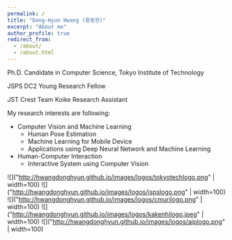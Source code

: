 ```yaml
---
permalink: /
title: "Dong-Hyun Hwang (황동현)"
excerpt: "About me"
author_profile: true
redirect_from: 
  - /about/
  - /about.html
---
```


Ph.D. Candidate in Computer Science, Tokyo Institute of Technology

JSPS DC2 Young Research Fellow

JST Crest Team Koike Research Assistant

My research interests are following:
- Computer Vision and Machine Learning
  - Human Pose Estimation
  - Machine Learning for Mobile Device
  - Applications using Deep Neural Network and Machine Learning
- Human-Computer Interaction
  - Interactive System using Computer Vision

![]("http://hwangdonghyun.github.io/images/logos/tokyotechlogo.png" | width=100)
![]("http://hwangdonghyun.github.io/images/logos/jspslogo.png" | width=100)
![]("http://hwangdonghyun.github.io/images/logos/cmurilogo.png" | width=100)
![]("http://hwangdonghyun.github.io/images/logos/kakenhilogo.jpeg" | width=100)
![]("http://hwangdonghyun.github.io/images/logos/aiplogo.png" | width=100)




